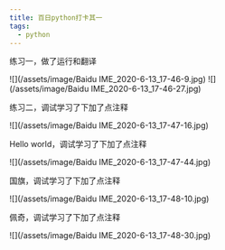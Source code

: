 ```yaml
---
title: 百日python打卡其一
tags:
  - python
---
```


练习一，做了运行和翻译

![](/assets/image/Baidu IME_2020-6-13_17-46-9.jpg)
![](/assets/image/Baidu IME_2020-6-13_17-46-27.jpg)

练习二，调试学习了下加了点注释

![](/assets/image/Baidu IME_2020-6-13_17-47-16.jpg)

Hello world，调试学习了下加了点注释

![](/assets/image/Baidu IME_2020-6-13_17-47-44.jpg)

国旗，调试学习了下加了点注释

![](/assets/image/Baidu IME_2020-6-13_17-48-10.jpg)

佩奇，调试学习了下加了点注释

![](/assets/image/Baidu IME_2020-6-13_17-48-30.jpg)
